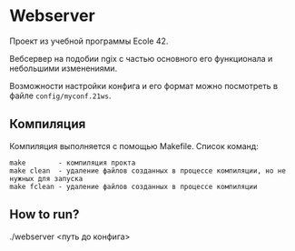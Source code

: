 # Webserver
Проект из учебной программы Ecole 42.

Вебсервер на подобии ngix с частью основного его функционала и небольшими изменениями.

Возможности настройки конфига и его формат можно посмотреть в файле `config/myconf.21ws`.

## Компиляция
Компиляция выполняется с помощью Makefile. Список команд:
``` 
make		- компиляция прокта
make clean	- удаление файлов созданных в процессе компиляции, но не нужных для запуска
make fclean	- удаление файлов созданных в процессе компиляции
```

## How to run?
./webserver <путь до конфига>
